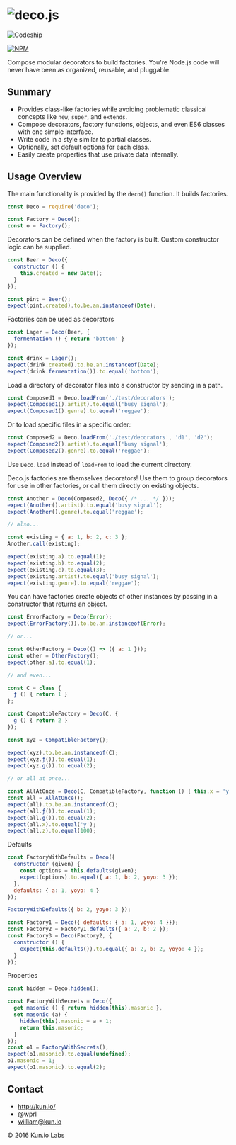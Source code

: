 # ![deco.js](https://raw.githubusercontent.com/wprl/deco/master/deco.jpeg "deco.js")

![Codeship](https://codeship.com/projects/9440eb40-357b-0134-488a-06ccef9b395f/status?branch=v2)

[![NPM](https://nodei.co/npm/deco.png?downloads=true&downloadRank=true&stars=true)](https://nodei.co/npm/deco/)

Compose modular decorators to build factories.  You're Node.js code will never have been as organized, reusable, and pluggable.

## Summary

-   Provides class-like factories while avoiding problematic classical concepts like `new`, `super`, and `extends`.
-   Compose decorators, factory functions, objects, and even ES6 classes with one simple interface.
-   Write code in a style similar to partial classes.
-   Optionally, set default options for each class.
-   Easily create properties that use private data internally.

## Usage Overview

The main functionality is provided by the `deco()` function.  It builds factories.

```javascript
const Deco = require('deco');

const Factory = Deco();
const o = Factory();
```

Decorators can be defined when the factory is built.  Custom constructor logic can be supplied.

```javascript
const Beer = Deco({
  constructor () {
    this.created = new Date();
  }
});

const pint = Beer();
expect(pint.created).to.be.an.instanceof(Date);
```

Factories can be used as decorators

```javascript
const Lager = Deco(Beer, {
  fermentation () { return 'bottom' }
});

const drink = Lager();
expect(drink.created).to.be.an.instanceof(Date);
expect(drink.fermentation()).to.equal('bottom');
```

Load a directory of decorator files into a constructor by sending in a path.

```javascript
const Composed1 = Deco.loadFrom('./test/decorators');
expect(Composed1().artist).to.equal('busy signal');
expect(Composed1().genre).to.equal('reggae');
```

Or to load specific files in a specific order:

```javascript
const Composed2 = Deco.loadFrom('./test/decorators', 'd1', 'd2');
expect(Composed2().artist).to.equal('busy signal');
expect(Composed2().genre).to.equal('reggae');
```

Use `Deco.load` instead of `loadFrom` to load the current directory.

Deco.js factories are themselves decorators!  Use them to group decorators for use in other factories, or call them directly on existing objects.

```javascript
const Another = Deco(Composed2, Deco({ /* ... */ }));
expect(Another().artist).to.equal('busy signal');
expect(Another().genre).to.equal('reggae');

// also...

const existing = { a: 1, b: 2, c: 3 };
Another.call(existing);

expect(existing.a).to.equal(1);
expect(existing.b).to.equal(2);
expect(existing.c).to.equal(3);
expect(existing.artist).to.equal('busy signal');
expect(existing.genre).to.equal('reggae');
```

You can have factories create objects of other instances by passing in a constructor that returns an object.

```javascript
const ErrorFactory = Deco(Error);
expect(ErrorFactory()).to.be.an.instanceof(Error);

// or...

const OtherFactory = Deco(() => ({ a: 1 }));
const other = OtherFactory();
expect(other.a).to.equal(1);

// and even...

const C = class {
  ƒ () { return 1 }
};

const CompatibleFactory = Deco(C, {
  g () { return 2 }
});

const xyz = CompatibleFactory();

expect(xyz).to.be.an.instanceof(C);
expect(xyz.ƒ()).to.equal(1);
expect(xyz.g()).to.equal(2);

// or all at once...

const AllAtOnce = Deco(C, CompatibleFactory, function () { this.x = 'y' }, { z: 100 });
const all = AllAtOnce();
expect(all).to.be.an.instanceof(C);
expect(all.ƒ()).to.equal(1);
expect(all.g()).to.equal(2);
expect(all.x).to.equal('y');
expect(all.z).to.equal(100);
```

Defaults

```javascript
const FactoryWithDefaults = Deco({
  constructor (given) {
    const options = this.defaults(given);
    expect(options).to.equal({ a: 1, b: 2, yoyo: 3 });
  },
  defaults: { a: 1, yoyo: 4 }
});

FactoryWithDefaults({ b: 2, yoyo: 3 });

const Factory1 = Deco({ defaults: { a: 1, yoyo: 4 }});
const Factory2 = Factory1.defaults({ a: 2, b: 2 });
const Factory3 = Deco(Factory2, {
  constructor () {
    expect(this.defaults()).to.equal({ a: 2, b: 2, yoyo: 4 });
  }
});
```

Properties

```javascript
const hidden = Deco.hidden();

const FactoryWithSecrets = Deco({
  get masonic () { return hidden(this).masonic },
  set masonic (a) {
    hidden(this).masonic = a + 1;
    return this.masonic;
  }
});
const o1 = FactoryWithSecrets();
expect(o1.masonic).to.equal(undefined);
o1.masonic = 1;
expect(o1.masonic).to.equal(2);
```

## Contact

-   <http://kun.io/>
-   @wprl
-   william@kun.io

© 2016 Kun.io Labs
